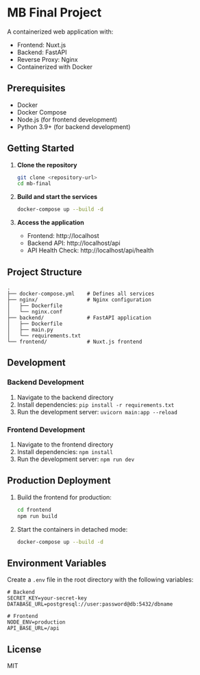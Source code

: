 # MB Final Project

A containerized web application with:
- Frontend: Nuxt.js
- Backend: FastAPI
- Reverse Proxy: Nginx
- Containerized with Docker

## Prerequisites

- Docker
- Docker Compose
- Node.js (for frontend development)
- Python 3.9+ (for backend development)

## Getting Started

1. **Clone the repository**
   ```bash
   git clone <repository-url>
   cd mb-final
   ```

2. **Build and start the services**
   ```bash
   docker-compose up --build -d
   ```

3. **Access the application**
   - Frontend: http://localhost
   - Backend API: http://localhost/api
   - API Health Check: http://localhost/api/health

## Project Structure

```
.
├── docker-compose.yml    # Defines all services
├── nginx/                # Nginx configuration
│   ├── Dockerfile
│   └── nginx.conf
├── backend/              # FastAPI application
│   ├── Dockerfile
│   ├── main.py
│   └── requirements.txt
└── frontend/             # Nuxt.js frontend
```

## Development

### Backend Development
1. Navigate to the backend directory
2. Install dependencies: `pip install -r requirements.txt`
3. Run the development server: `uvicorn main:app --reload`

### Frontend Development
1. Navigate to the frontend directory
2. Install dependencies: `npm install`
3. Run the development server: `npm run dev`

## Production Deployment

1. Build the frontend for production:
   ```bash
   cd frontend
   npm run build
   ```

2. Start the containers in detached mode:
   ```bash
   docker-compose up --build -d
   ```

## Environment Variables

Create a `.env` file in the root directory with the following variables:

```env
# Backend
SECRET_KEY=your-secret-key
DATABASE_URL=postgresql://user:password@db:5432/dbname

# Frontend
NODE_ENV=production
API_BASE_URL=/api
```

## License

MIT
